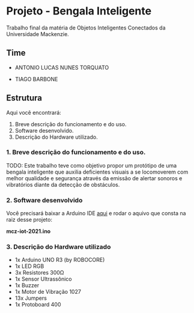 # Projeto - Bengala Inteligente

Trabalho final da matéria de Objetos Inteligentes Conectados da Universidade Mackenzie.

## Time

- ANTONIO LUCAS NUNES TORQUATO

- TIAGO BARBONE

## Estrutura

Aqui você encontrará:

1. Breve descrição do funcionamento e do uso.
2. Software desenvolvido.
3. Descrição do Hardware utilizado.

### 1. Breve descrição do funcionamento e do uso.

TODO: 
Este trabalho teve como objetivo propor um protótipo de uma bengala inteligente que auxilia deficientes visuais a se locomoverem com melhor qualidade e segurança através da emissão de alertar sonoros e vibratórios diante da detecção de obstáculos. 

### 2. Software desenvolvido

Você precisará baixar a Arduino IDE  [aqui](https://www.arduino.cc/en/software) e rodar o aquivo que consta na raiz desse projeto:

**mcz-iot-2021.ino**

### 3. Descrição do Hardware utilizado

- 1x Arduino UNO R3 (by ROBOCORE)
- 1x LED RGB
- 3x Resistores 300Ω
- 1x Sensor Ultrassônico
- 1x Buzzer
- 1x Motor de Vibração 1027
- 13x Jumpers
- 1x Protoboard 400



